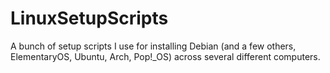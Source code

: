 # LinuxSetupScripts
A bunch of setup scripts I use for installing Debian (and a few others, ElementaryOS, Ubuntu, Arch, Pop!_OS) across several different computers.
